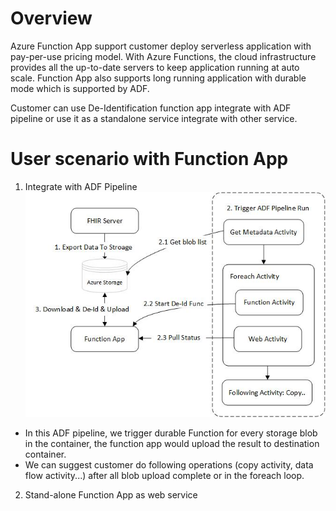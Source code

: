 # Overview
Azure Function App support customer deploy serverless application with pay-per-use pricing model. With Azure Functions, the cloud infrastructure provides all the up-to-date servers to keep application running at auto scale. Function App also supports long running application with durable mode which is supported by ADF. 

Customer can use De-Identification function app integrate with ADF pipeline or use it as a standalone service integrate with other service.

# User scenario with Function App 
1. Integrate with ADF Pipeline
![ADF Flow.jpg](/.attachments/ADF%20Flow-7ebd3c80-ce3a-4af8-b76c-baaee97e494a.jpg)
- In this ADF pipeline, we trigger durable Function for every storage blob in the container, the function app would upload the result to destination container.
- We can suggest customer do following operations (copy activity, data flow activity...) after all blob upload complete or in the foreach loop. 

2. Stand-alone Function App as web service